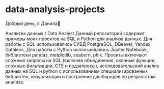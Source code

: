 # data-analysis-projects
Добрый день, я Данила👋

Аналитик данных / Data Analyst
Данный репозиторий содержит примеры моих проектов на SQL и Python для анализа данных.
Для работы с SQL использовались СУБД PostgreSQL, DBeaver, Yandex Datalens.
Для работы с Python использовались Jupiter Notebook, библиотеки pandas, matplotlib, seaborn, phik.
Проекты включают сложные запросы на SQL (включая объединения, оконные функции, сложные фильтрации, СTE и подзапросы), 
исследовательский анализ данных на SQL и python с использованием специализированных библиотек,
визуализации и построения дашбородов по результатам анализа.
